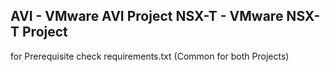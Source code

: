 **AVI - VMware AVI Project**
**NSX-T - VMware NSX-T Project**
---
for Prerequisite check requirements.txt (Common for both Projects)
